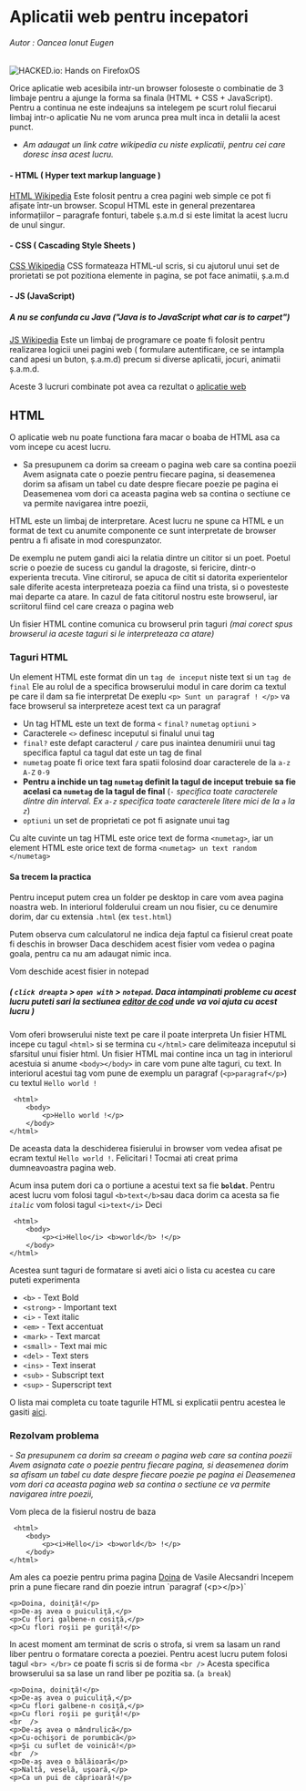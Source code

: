 # Aplicatii web pentru incepatori
######  Autor : Oancea Ionut Eugen

![HACKED.io: Hands on FirefoxOS](https://arcturus.github.io/firefoxos-hackedio/img/html5_css_javascript.png)

Orice aplicatie web acesibila intr-un browser foloseste o combinatie de 3 limbaje pentru a ajunge la forma sa finala (HTML + CSS + JavaScript). 
Pentru a continua ne este indeajuns sa intelegem pe scurt rolul fiecarui limbaj intr-o aplicatie
Nu ne vom arunca prea mult inca in detalii la acest punct.

- *Am adaugat un link catre wikipedia cu niste explicatii, pentru cei care doresc insa acest lucru.*

#### - HTML ( Hyper text markup language )
[HTML Wikipedia]([https://ro.wikipedia.org/wiki/HyperText_Markup_Language](https://ro.wikipedia.org/wiki/HyperText_Markup_Language))
Este folosit pentru a crea pagini web simple ce pot fi afișate într-un browser.
Scopul HTML este  in general prezentarea informațiilor – paragrafe fonturi, tabele ș.a.m.d si este limitat la acest lucru de unul singur.

#### - CSS ( Cascading Style Sheets )
[CSS Wikipedia]([https://ro.wikipedia.org/wiki/Cascading_Style_Sheets](https://ro.wikipedia.org/wiki/Cascading_Style_Sheets))
 CSS formateaza HTML-ul scris, si cu ajutorul unui set de prorietati se pot pozitiona elemente in pagina, se pot face animatii, ș.a.m.d

#### - JS (JavaScript)
 ##### A nu se confunda cu Java ("Java is to JavaScript what car is to carpet")

[JS Wikipedia]([https://ro.wikipedia.org/wiki/JavaScript](https://ro.wikipedia.org/wiki/JavaScript))
 Este un limbaj de programare ce poate fi folosit pentru realizarea logicii unei pagini web ( formulare autentificare, ce se intampla cand apesi un buton, ș.a.m.d) precum si diverse aplicatii, jocuri, animatii  ș.a.m.d.

Aceste 3 lucruri combinate pot avea ca rezultat o [aplicatie web]([https://ro.wikipedia.org/wiki/Aplica%C8%9Bie_web](https://ro.wikipedia.org/wiki/Aplica%C8%9Bie_web))

## HTML

O aplicatie web nu poate functiona fara macar o boaba de HTML asa ca vom incepe cu acest lucru.

- Sa presupunem ca dorim sa creeam o pagina web care sa contina poezii
Avem asignata cate o poezie pentru fiecare pagina, si deasemenea dorim sa afisam un tabel cu date despre fiecare poezie pe pagina ei
Deasemenea vom dori ca aceasta pagina web sa contina o sectiune ce va permite navigarea intre poezii,

HTML este un limbaj de interpretare.
Acest lucru ne spune ca HTML e un format de text cu anumite componente ce sunt interpretate de browser pentru a fi afisate in mod corespunzator.

De exemplu ne putem gandi aici la relatia dintre un cititor si un poet.
Poetul scrie o poezie de sucess cu gandul la dragoste, si fericire, dintr-o experienta trecuta.
Vine citirorul, se apuca de citit si datorita experientelor sale diferite acesta interpreteaza poezia ca fiind una trista, si o povesteste mai departe ca atare.
In cazul de fata cititorul nostru este browserul, iar scriitorul fiind cel care creaza o pagina web

Un fisier HTML contine comunica cu browserul prin taguri *(mai corect spus browserul ia aceste taguri si le interpreteaza ca atare)* 

### Taguri HTML
Un element HTML este format din un `tag de inceput` niste text si un `tag de final`
Ele au rolul de a specifica browserului modul in care dorim ca textul pe care il dam sa fie interpretat
De exeplu `<p> Sunt un paragraf ! </p>` va face browserul sa interpreteze acest text ca un paragraf

- Un tag HTML este un text de forma `<` `final?` `numetag` `optiuni` `>`
- Caracterele `<>` definesc inceputul si finalul unui tag
- `final?` este defapt caracterul `/` care pus inaintea denumirii unui tag specifica faptul ca tagul dat este un tag de final
- `numetag` poate fi orice text fara spatii folosind doar caracterele de la `a-z` `A-Z` `0-9` 
- **Pentru a inchide un tag `numetag` definit la tagul de inceput trebuie sa fie acelasi ca `numetag` de la tagul de final**
(`-` *specifica toate caracterele dintre din interval. Ex `a-z` specifica toate caracterele  litere mici de la `a` la `z`*)
- `optiuni` un set de proprietati ce pot fi asignate unui tag

Cu alte cuvinte un tag HTML este orice text de forma `<numetag>`, iar un element HTML este orice text de forma `<numetag> un text random </numetag>`

#### Sa trecem la practica

Pentru inceput putem crea un folder pe desktop in care vom avea pagina noastra web.
In interiorul folderului cream un nou fisier, cu ce denumire dorim, dar cu extensia `.html` (ex `test.html`)

Putem observa cum calculatorul ne indica deja faptul ca fisierul creat poate fi deschis in browser
Daca deschidem acest fisier vom vedea o pagina goala, pentru ca nu am adaugat nimic inca.

Vom deschide acest fisier in notepad 
##### *( `click dreapta` > `open with`  > `notepad`. Daca intampinati probleme cu acest lucru puteti sari la sectiunea [editor de cod]() unde va voi ajuta cu acest lucru )*

Vom oferi browserului niste text pe care il poate interpreta
Un fisier HTML incepe cu tagul `<html>` si se termina cu `</html>` care delimiteaza inceputul si sfarsitul unui fisier html.
Un fisier HTML mai contine inca un tag in interiorul acestuia si anume `<body></body>` in care vom pune alte taguri, cu text.
In interiorul acestui tag vom pune de exemplu un paragraf (`<p>paragraf</p>`) cu textul `Hello world !`

     <html>
    	<body>
    		<p>Hello world !</p>
    	</body>
    </html>
De aceasta data la deschiderea fisierului in browser vom vedea afisat pe ecram textul `Hello world !`.
Felicitari  ! Tocmai ati creat prima dumneavoastra pagina web.

Acum insa putem dori ca o portiune a acestui text sa fie **`boldat`**. Pentru acest lucru vom folosi tagul `<b>text</b>`sau daca dorim ca acesta sa fie *`italic`* vom folosi tagul `<i>text</i>`
Deci 

     <html>
    	<body>
    		<p><i>Hello</i> <b>world</b> !</p>
    	</body>
    </html>

Acestea sunt taguri de formatare si aveti aici o lista cu acestea cu care puteti experimenta

-   `<b>`  - Text Bold
-   `<strong>`  - Important text
-   `<i>`  - Text italic
-   `<em>`  - Text accentuat
-   `<mark>`  - Text marcat
-   `<small>`  - Text mai mic
-   `<del>`  - Text sters
-   `<ins>`  - Text inserat
-   `<sub>`  - Subscript text
-   `<sup>`  - Superscript text

O lista mai completa cu toate tagurile HTML si explicatii pentru acestea le gasiti [aici]([http://www.competentedigitale.ro/html/taguri.html](http://www.competentedigitale.ro/html/taguri.html)).

### Rezolvam problema 

*- Sa presupunem ca dorim sa creeam o pagina web care sa contina poezii
Avem asignata cate o poezie pentru fiecare pagina, si deasemenea dorim sa afisam un tabel cu date despre fiecare poezie pe pagina ei
Deasemenea vom dori ca aceasta pagina web sa contina o sectiune ce va permite navigarea intre poezii,*

Vom pleca de la fisierul nostru de baza

     <html>
    	<body>
    		<p><i>Hello</i> <b>world</b> !</p>
    	</body>
    </html>

Am ales ca poezie pentru prima pagina [Doina]([https://ro.wikisource.org/wiki/Doina_(variant%C4%83_Alecsandri)) de Vasile Alecsandri
Incepem prin a pune fiecare rand din poezie intrun `paragraf (<p></p>)`

    <p>Doina, doiniţă!</p>
    <p>De-aş avea o puiculiţă,</p>
    <p>Cu flori galbene-n cosiţă,</p>
    <p>Cu flori roşii pe guriţă!</p>
    
   In acest moment am terminat de scris o strofa, si vrem sa lasam un rand liber pentru o formatare corecta a poeziei.
   Pentru acest lucru putem folosi tagul `<br> </br>` ce poate fi scris si de forma `<br />` 
   Acesta specifica browserului sa sa lase un rand liber pe pozitia sa. (`a break`)

    <p>Doina, doiniţă!</p>
    <p>De-aş avea o puiculiţă,</p>
    <p>Cu flori galbene-n cosiţă,</p>
    <p>Cu flori roşii pe guriţă!</p>
    <br  />
    <p>De-aş avea o mândrulică</p>
    <p>Cu-ochişori de porumbică</p>
    <p>Şi cu suflet de voinică!</p>
    <br  />
    <p>De-aş avea o bălăioară</p>
    <p>Naltă, veselă, uşoară,</p>
    <p>Ca un pui de căprioară!</p>

